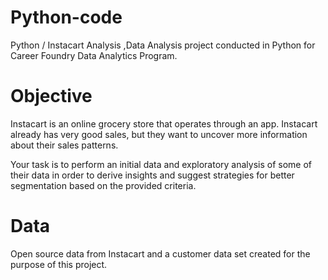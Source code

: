 # Python-code
Python / Instacart Analysis ,Data Analysis project conducted in Python for Career Foundry Data Analytics Program.
# Objective 
Instacart is an online grocery store that operates through an app. Instacart already has very good sales, but they want to uncover more information about their sales patterns.

Your task is to perform an initial data and exploratory analysis of some of their data in order to derive insights and suggest strategies for better segmentation based on the provided criteria.
# Data 
Open source data from Instacart and a customer data set created for the purpose of this project.
